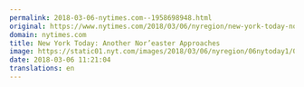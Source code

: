 ```yaml
---
permalink: 2018-03-06-nytimes.com--1958698948.html
original: https://www.nytimes.com/2018/03/06/nyregion/new-york-today-noreaster.html?partner=rss&amp;emc=rss
domain: nytimes.com
title: New York Today: Another Nor’easter Approaches
image: https://static01.nyt.com/images/2018/03/06/nyregion/06nytoday1/06nytoday1-mediumThreeByTwo440.jpg
date: 2018-03-06 11:21:04
translations: en
---
```


